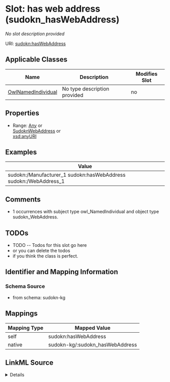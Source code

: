 

# Slot: has web address (sudokn_hasWebAddress)


_No slot description provided_





URI: [sudokn:hasWebAddress](http://asu.edu/semantics/SUDOKN/hasWebAddress)



<!-- no inheritance hierarchy -->





## Applicable Classes

| Name | Description | Modifies Slot |
| --- | --- | --- |
| [OwlNamedIndividual](../classes/OwlNamedIndividual.md) | No type description provided |  no  |







## Properties

* Range: [Any](../classes/Any.md)&nbsp;or&nbsp;<br />[SudoknWebAddress](../classes/SudoknWebAddress.md)&nbsp;or&nbsp;<br />[xsd:anyURI](http://www.w3.org/2001/XMLSchema#anyURI)






## Examples

| Value |
| --- |
| sudokn:/Manufacturer_1 sudokn:hasWebAddress sudokn:/WebAddress_1 |

## Comments

* 1 occurrences with subject type owl_NamedIndividual and object type sudokn_WebAddress.

## TODOs

* TODO -- Todos for this slot go here
* or you can delete the todos
* if you think the class is perfect.

## Identifier and Mapping Information







### Schema Source


* from schema: sudokn-kg




## Mappings

| Mapping Type | Mapped Value |
| ---  | ---  |
| self | sudokn:hasWebAddress |
| native | sudokn-kg/:sudokn_hasWebAddress |




## LinkML Source

<details>
```yaml
name: sudokn_hasWebAddress
description: No slot description provided
title: has web address
todos:
- TODO -- Todos for this slot go here
- or you can delete the todos
- if you think the class is perfect.
comments:
- 1 occurrences with subject type owl_NamedIndividual and object type sudokn_WebAddress.
examples:
- value: sudokn:/Manufacturer_1 sudokn:hasWebAddress sudokn:/WebAddress_1
from_schema: sudokn-kg
rank: 1000
domain: io_Organization
slot_uri: sudokn:hasWebAddress
alias: sudokn_hasWebAddress
domain_of:
- owl_NamedIndividual
range: Any
any_of:
- range: sudokn_WebAddress
- range: uri

```
</details>
